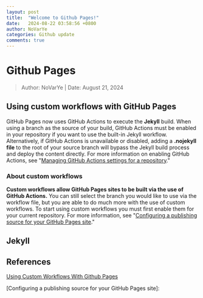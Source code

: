```yaml
---
layout: post
title:  "Welcome to Github Pages!"
date:   2024-08-22 03:58:56 +0800
author: NoVarYe
categories: Github update
comments: true
---
```


# Github Pages

> Author: NoVarYe | Date: August 21, 2024

## Using custom workflows with GitHub Pages

GitHub Pages now uses GitHub Actions to execute the **Jekyll** build. When using a branch as the source of your build, GitHub Actions must be enabled in your repository if you want to use the built-in Jekyll workflow. Alternatively, if GitHub Actions is unavailable or disabled, adding a **.nojekyll file** to the root of your source branch will bypass the Jekyll build process and deploy the content directly. For more information on enabling GitHub Actions, see "[Managing GitHub Actions settings for a repository](https://docs.github.com/en/repositories/managing-your-repositorys-settings-and-features/enabling-features-for-your-repository/managing-github-actions-settings-for-a-repository)."

### About custom workflows

**Custom workflows allow GitHub Pages sites to be built via the use of GitHub Actions.** You can still select the branch you would like to use via the workflow file, but you are able to do much more with the use of custom workflows. To start using custom workflows you must first enable them for your current repository. For more information, see "[Configuring a publishing source for your GitHub Pages site](https://docs.github.com/en/pages/getting-started-with-github-pages/configuring-a-publishing-source-for-your-github-pages-site#publishing-with-a-custom-github-actions-workflow)."

## Jekyll

## References

[Using Custom Workflows With Github Pages](https://docs.github.com/en/pages/getting-started-with-github-pages/using-custom-workflows-with-github-pages)

[Configuring a publishing source for your GitHub Pages site]:
